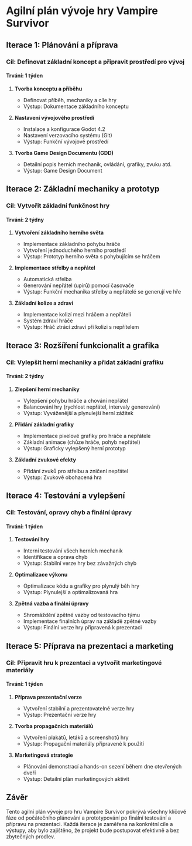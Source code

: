 # Agilní plán vývoje hry Vampire Survivor

## Iterace 1: Plánování a příprava
### Cíl: Definovat základní koncept a připravit prostředí pro vývoj
#### Trvání: 1 týden

1. **Tvorba konceptu a příběhu** 
   - Definovat příběh, mechaniky a cíle hry
   - Výstup: Dokumentace základního konceptu

2. **Nastavení vývojového prostředí**
   - Instalace a konfigurace Godot 4.2
   - Nastavení verzovacího systému (Git)
   - Výstup: Funkční vývojové prostředí

3. **Tvorba Game Design Documentu (GDD)**
   - Detailní popis herních mechanik, ovládání, grafiky, zvuku atd.
   - Výstup: Game Design Document

## Iterace 2: Základní mechaniky a prototyp
### Cíl: Vytvořit základní funkčnost hry
#### Trvání: 2 týdny

1. **Vytvoření základního herního světa**
   - Implementace základního pohybu hráče
   - Vytvoření jednoduchého herního prostředí
   - Výstup: Prototyp herního světa s pohybujícím se hráčem

2. **Implementace střelby a nepřátel**
   - Automatická střelba
   - Generování nepřátel (upírů) pomocí časovače
   - Výstup: Funkční mechanika střelby a nepřátelé se generují ve hře

3. **Základní kolize a zdraví**
   - Implementace kolizí mezi hráčem a nepřáteli
   - Systém zdraví hráče
   - Výstup: Hráč ztrácí zdraví při kolizi s nepřítelem

## Iterace 3: Rozšíření funkcionalit a grafika
### Cíl: Vylepšit herní mechaniky a přidat základní grafiku
#### Trvání: 2 týdny

1. **Zlepšení herní mechaniky**
   - Vylepšení pohybu hráče a chování nepřátel
   - Balancování hry (rychlost nepřátel, intervaly generování)
   - Výstup: Vyváženější a plynulejší herní zážitek

2. **Přidání základní grafiky**
   - Implementace pixelové grafiky pro hráče a nepřátele
   - Základní animace (chůze hráče, pohyb nepřátel)
   - Výstup: Graficky vylepšený herní prototyp

3. **Základní zvukové efekty**
   - Přidání zvuků pro střelbu a zničení nepřátel
   - Výstup: Zvukově obohacená hra

## Iterace 4: Testování a vylepšení
### Cíl: Testování, opravy chyb a finální úpravy
#### Trvání: 1 týden

1. **Testování hry**
   - Interní testování všech herních mechanik
   - Identifikace a oprava chyb
   - Výstup: Stabilní verze hry bez závažných chyb

2. **Optimalizace výkonu**
   - Optimalizace kódu a grafiky pro plynulý běh hry
   - Výstup: Plynulejší a optimalizovaná hra

3. **Zpětná vazba a finální úpravy**
   - Shromáždění zpětné vazby od testovacího týmu
   - Implementace finálních úprav na základě zpětné vazby
   - Výstup: Finální verze hry připravená k prezentaci

## Iterace 5: Příprava na prezentaci a marketing
### Cíl: Připravit hru k prezentaci a vytvořit marketingové materiály
#### Trvání: 1 týden

1. **Příprava prezentační verze**
   - Vytvoření stabilní a prezentovatelné verze hry
   - Výstup: Prezentační verze hry

2. **Tvorba propagačních materiálů**
   - Vytvoření plakátů, letáků a screenshotů hry
   - Výstup: Propagační materiály připravené k použití

3. **Marketingová strategie**
   - Plánování demonstrací a hands-on sezení během dne otevřených dveří
   - Výstup: Detailní plán marketingových aktivit

## Závěr
Tento agilní plán vývoje pro hru Vampire Survivor pokrývá všechny klíčové fáze od počátečního plánování a prototypování po finální testování a přípravu na prezentaci. Každá iterace je zaměřena na konkrétní cíle a výstupy, aby bylo zajištěno, že projekt bude postupovat efektivně a bez zbytečných prodlev.
